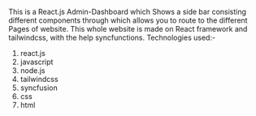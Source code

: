 This is a React.js Admin-Dashboard which Shows a side bar consisting different components through which allows you to route to the different Pages of website.
This whole website is made on React framework and tailwindcss, with the help syncfunctions.
Technologies used:-
1. react.js
2. javascript
3. node.js
4. tailwindcss
5. syncfusion
6. css
7. html
